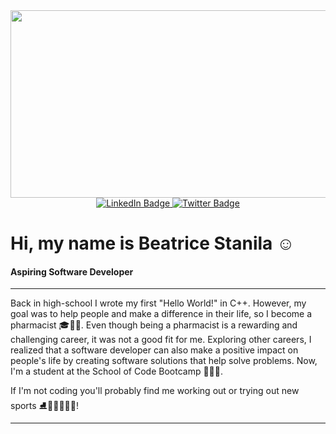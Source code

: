 <div id="header" align="center">
  <img src="https://media.giphy.com/media/wwg1suUiTbCY8H8vIA/giphy-downsized-large.gif" 
  width="600" height="300"/>
</div>

<div id="badges" align="center">
  <a href="https://www.linkedin.com/in/beatrice-oana-stanila-82219b144/">
    <img src="https://img.shields.io/badge/LinkedIn-blue?style=for-the-badge&logo=linkedin&logoColor=white" alt="LinkedIn Badge"/>
  </a>
   <a href="https://twitter.com/BeatriceStanila">
    <img src="https://img.shields.io/badge/Twitter-blue?style=for-the-badge&logo=twitter&logoColor=white" alt="Twitter Badge"/>
  </a>
</div>

<h1>Hi, my name is Beatrice Stanila ☺️</h1>

<h4>Aspiring Software Developer</h4>

<hr>

Back in high-school I wrote my first "Hello World!" in C++. However, my goal was to help people and make a difference in their life, so I become a pharmacist 🎓🥼🧪. Even though being a pharmacist is a rewarding and challenging career, it was not a good fit for me. Exploring other careers, I realized that a software developer can also make a positive impact on people's life by creating software solutions that help solve problems. Now, I'm a student at the School of Code Bootcamp 👩🏻‍💻.

If I'm not coding you'll probably find me working out or trying out new sports ⛸️💃🏻🧗🏻‍♀️! 

<hr>


<!---
btxoana/btxoana is a ✨ special ✨ repository because its `README.md` (this file) appears on your GitHub profile.
You can click the Preview link to take a look at your changes.
--->
